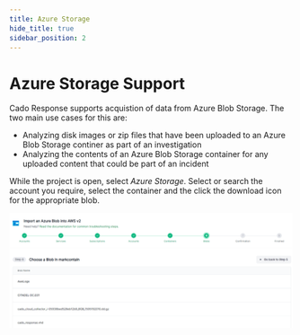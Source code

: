 ```yaml
---
title: Azure Storage
hide_title: true
sidebar_position: 2
---
```


# Azure Storage Support

Cado Response supports acquistion of data from Azure Blob Storage. The two main use cases for this are:

* Analyzing disk images or zip files that have been uploaded to an Azure Blob Storage continer as part of an investigation
* Analyzing the contents of an Azure Blob Storage container for any uploaded content that could be part of an incident

While the project is open, select *Azure Storage*. Select or search the account you require, select the container and the click the download icon for the appropriate blob. 

![Import Azure Storage](/img/azure-storage.png)
